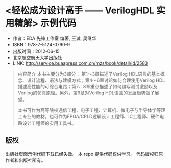 # <轻松成为设计高手 —— VerilogHDL 实用精解> 示例代码

- 作者：EDA 先锋工作室 编著, 王诚, 吴继华
- ISBN：978-7-5124-0790-9
- 出版时间：2012-06-15
- 北京航空航天大学出版社
- LINK: http://service.buaapress.com.cn/mzs/book/detail/id/2583

> 内容简介
> 本书主要分为3部分： 第1～3章描述了Verilog HDL语言的基本概念、设计流程、语法与建模方式；第4～6章讨论如何合理使用Verilog HDL描述高性能的可综合电路；第7、8章重点描述了如何编写测试激励以及Verilog的仿真原理。另外，第9章对Verilog HDL语言的发展趋势做了展望。
>
> 本书可作为高等院校通信工程、电子工程、计算机、微电子与半导体学等理工专业的教材，也可作为FPGA/CPLD逻辑设计工程师、IC工程师、硬件电路设计工程师的实用工具书。

## 版权
出版社页面示例代码下载已经失效。
本 repo 提供代码仅供学习。
代码版权归原作者和出版社所有。
